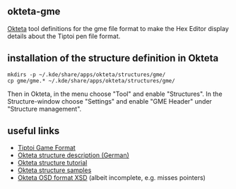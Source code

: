 ## okteta-gme
[Okteta](https://www.kde.org/applications/utilities/okteta/) tool definitions for the gme file format to make the Hex Editor display details about the Tiptoi pen file format.

## installation of the structure definition in Okteta 
    mkdirs -p ~/.kde/share/apps/okteta/structures/gme/
    cp gme/gme.* ~/.kde/share/apps/okteta/structures/gme/
    
Then in Okteta, in the menu choose "Tool" and enable "Structures". In the Structure-window choose "Settings" and enable "GME Header" under "Structure management".

## useful links
* [Tiptoi Game Format](https://github.com/entropia/tip-toi-reveng/blob/master/GME-Format.md)
* [Okteta structure description (German)](https://docs.kde.org/stable/de/kdesdk/okteta/tools-structures.html)
* [Okteta structure tutorial](https://frinring.wordpress.com/2010/01/16/tutorial-create-your-own-okteta-structure-definitions/)
* [Okteta structure samples](https://projects.kde.org/projects/kde/kdesdk/okteta/repository/revisions/master/show/kasten/controllers/view/structures/examples/okteta/structures)
* [Okteta OSD format XSD](https://projects.kde.org/projects/kde/kdesdk/okteta/repository/revisions/master/entry/kasten/controllers/view/structures/schema/structuredefs.xsd) (albeit incomplete, e.g. misses pointers)
